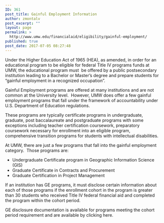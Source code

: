 ```yaml
---
ID: 361
post_title: Gainful Employment Information
author: zmontalv
post_excerpt: ""
layout: page
permalink: >
  http://www.umw.edu/financialaid/eligibility/gainful-employment/
published: true
post_date: 2017-07-05 08:27:48
---
```

Under the Higher Education Act of 1965 (HEA), as amended, in order for an educational program to be eligible for federal Title IV programs funds at UMW, the educational program must  be offered by a public postsecondary institution leading to a Bachelor or Master’s degree and prepare students for “gainful employment in a recognized occupation”.

Gainful Employment programs are offered at many institutions and are not common at the University level.  However, UMW does offer a few gainful employment programs that fall under the framework of accountability under U.S. Department of Education regulations.

These programs are typically certificate programs in undergraduate, graduate, post baccalaureate and postgraduate programs with some exceptions including teacher certification coursework, preparatory coursework necessary for enrollment into an eligible program, comprehensive transition programs for students with intellectual disabilities.

At UMW, there are just a few programs that fall into the gainful employment category.  Those programs are:
<ul>
 	<li>Undergraduate Certificate program in Geographic Information Science (GIS)</li>
 	<li>Graduate Certificate in Contracts and Procurement</li>
 	<li>Graduate Certification in Project Management</li>
</ul>
If an institution has GE programs, it must disclose certain information about each of those programs if the enrollment cohort in the program is greater than 30 students who received Title IV federal financial aid and completed the program within the cohort period.

GE disclosure documentation is available for programs meeting the cohort period requirement and are available by clicking here.